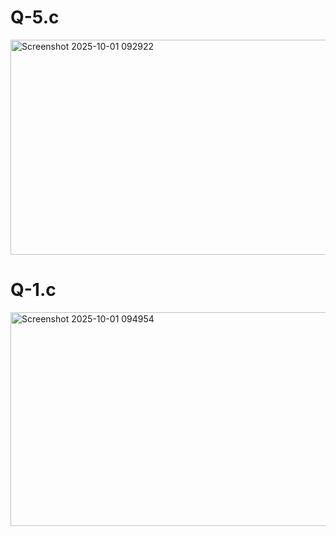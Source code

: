 <h1> Q-5.c</h1>
<img width="1369" height="344" alt="Screenshot 2025-10-01 092922" src="https://github.com/user-attachments/assets/3c19f536-9621-40e0-8d7f-73dad2fa35f5" />


<h1> Q-1.c</h1>
<img width="1379" height="342" alt="Screenshot 2025-10-01 094954" src="https://github.com/user-attachments/assets/101278d8-f425-43a1-b729-b190c37bc1d9" />

